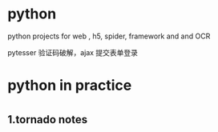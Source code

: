 python
======

python projects  for web  , h5,   spider,   framework and and OCR


pytesser 验证码破解，ajax 提交表单登录

<h1>python in practice <h1>


<h2>1.tornado notes</h2>
    <h3></h3>
    

